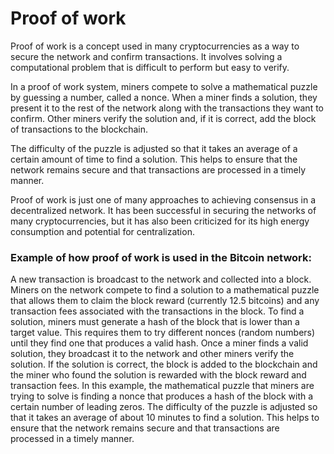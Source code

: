 # Proof of work

Proof of work is a concept used in many cryptocurrencies as a way to secure the network and confirm transactions. It involves solving a computational problem that is difficult to perform but easy to verify.

In a proof of work system, miners compete to solve a mathematical puzzle by guessing a number, called a nonce. When a miner finds a solution, they present it to the rest of the network along with the transactions they want to confirm. Other miners verify the solution and, if it is correct, add the block of transactions to the blockchain.

The difficulty of the puzzle is adjusted so that it takes an average of a certain amount of time to find a solution. This helps to ensure that the network remains secure and that transactions are processed in a timely manner.

Proof of work is just one of many approaches to achieving consensus in a decentralized network. It has been successful in securing the networks of many cryptocurrencies, but it has also been criticized for its high energy consumption and potential for centralization.

### Example of how proof of work is used in the Bitcoin network:

A new transaction is broadcast to the network and collected into a block.
Miners on the network compete to find a solution to a mathematical puzzle that allows them to claim the block reward (currently 12.5 bitcoins) and any transaction fees associated with the transactions in the block.
To find a solution, miners must generate a hash of the block that is lower than a target value. This requires them to try different nonces (random numbers) until they find one that produces a valid hash.
Once a miner finds a valid solution, they broadcast it to the network and other miners verify the solution. If the solution is correct, the block is added to the blockchain and the miner who found the solution is rewarded with the block reward and transaction fees.
In this example, the mathematical puzzle that miners are trying to solve is finding a nonce that produces a hash of the block with a certain number of leading zeros. The difficulty of the puzzle is adjusted so that it takes an average of about 10 minutes to find a solution. This helps to ensure that the network remains secure and that transactions are processed in a timely manner.
